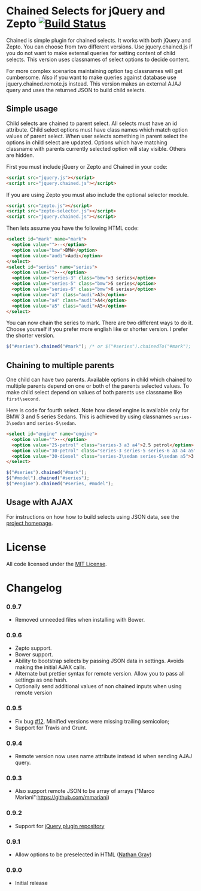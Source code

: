 # Chained Selects for jQuery and Zepto [![Build Status](https://travis-ci.org/tuupola/jquery_chained.png?branch=master)](https://travis-ci.org/tuupola/jquery_chained)

Chained is simple plugin for chained selects. It works with both jQuery and Zepto. You can choose from two different versions. Use jquery.chained.js if you do not want to make external queries for setting content of child selects. This version uses classnames of select options to decide content.

For more complex scenarios maintaining option tag classnames will get cumbersome. Also if you want to make queries against database use jquery.chained.remote.js instead. This version makes an external AJAJ query and uses the returned JSON to build child selects.

## Simple usage

Child selects are chained to parent select. All selects must have an id attribute. Child select options must have class names which match option values of parent select. When user selects something in parent select the options in child select are updated. Options which have matching classname with parents currently selected option will stay visible. Others are hidden.

First you must include jQuery or Zepto and Chained in your code:

```html
<script src="jquery.js"></script>
<script src="jquery.chained.js"></script>
```

If you are using Zepto you must also include the optional selector module.

```html
<script src="zepto.js"></script>
<script src="zepto-selector.js"></script>
<script src="jquery.chained.js"></script>
```

Then lets assume you have the following HTML code:

```html
<select id="mark" name="mark">
  <option value="">--</option>
  <option value="bmw">BMW</option>
  <option value="audi">Audi</option>
</select>
<select id="series" name="series">
  <option value="">--</option>
  <option value="series-3" class="bmw">3 series</option>
  <option value="series-5" class="bmw">5 series</option>
  <option value="series-6" class="bmw">6 series</option>
  <option value="a3" class="audi">A3</option>
  <option value="a4" class="audi">A4</option>
  <option value="a5" class="audi">A5</option>
</select>
```

You can now chain the series to mark. There are two different ways to do it. Choose yourself if you prefer more english like or shorter version. I prefer the shorter version.

```javascript
$("#series").chained("#mark"); /* or $("#series").chainedTo("#mark");
```

## Chaining to multiple parents

One child can have two parents. Available options in child which chained to multiple parents depend on one or both of the parents selected values. To make child select depend on values of both parents use classname like <code>first\second</code>.

Here is code for fourth select. Note how diesel engine is available only for BMW 3 and 5 series Sedans. This is achieved by using classnames <code>series-3\sedan</code> and <code>series-5\sedan</code>.

```html
<select id="engine" name="engine">
  <option value="">--</option>
  <option value="25-petrol" class="series-3 a3 a4">2.5 petrol</option>
  <option value="30-petrol" class="series-3 series-5 series-6 a3 a4 a5">3.0 petrol</option>
  <option value="30-diesel" class="series-3\sedan series-5\sedan a5">3.0 diesel</option>
</select>
```
```javascript
$("#series").chained("#mark");
$("#model").chained("#series");
$("#engine").chained("#series, #model");
```

## Usage with AJAX

For instructions on how how to build selects using JSON data, see the [project homepage](http://www.appelsiini.net/projects/chained).

# License

All code licensed under the [MIT License](http://www.opensource.org/licenses/mit-license.php).

# Changelog

### 0.9.7

* Removed unneeded files when installing with Bower.

### 0.9.6

* Zepto support.
* Bower support.
* Ability to bootstrap selects by passing JSON data in settings. Avoids making the initial AJAX calls.
* Alternate but prettier syntax for remote version. Allow you to pass all settings as one hash.
* Optionally send additional values of non chained inputs when using remote version

### 0.9.5

* Fix bug [#12](https://github.com/tuupola/jquery_chained/issues/12). Minified versions were missing trailing semicolon;
* Support for Travis and Grunt.

### 0.9.4

* Remote version now uses name attribute instead id when sending AJAJ query.

### 0.9.3

* Also support remote JSON to be array of arrays ("Marco Mariani":https://github.com/mmariani)

### 0.9.2

* Support for [jQuery plugin repository](http://plugins.jquery.com/)

### 0.9.1

* Allow options to be preselected in HTML ([Nathan Gray](https://github.com/kolibrie))

### 0.9.0

* Initial release
